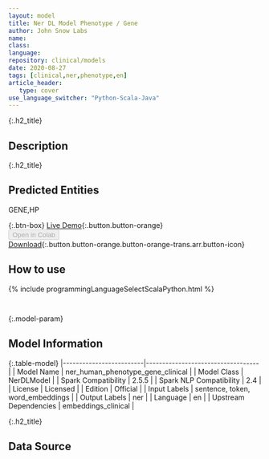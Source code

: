 ```yaml
---
layout: model
title: Ner DL Model Phenotype / Gene
author: John Snow Labs
name: 
class: 
language: 
repository: clinical/models
date: 2020-08-27
tags: [clinical,ner,phenotype,en]
article_header:
   type: cover
use_language_switcher: "Python-Scala-Java"
---
```


{:.h2_title}
## Description 


 {:.h2_title}
## Predicted Entities
GENE,HP 

{:.btn-box}
[Live Demo](https://demo.johnsnowlabs.com/healthcare/NER_HUMAN_PHENOTYPE_GENE_CLINICAL/){:.button.button-orange}<br/><button class="button button-orange" disabled>Open in Colab</button><br/>[Download](https://s3.amazonaws.com/auxdata.johnsnowlabs.com/clinical/models/ner_human_phenotype_gene_clinical_en_2.5.5_2.4_1598558253840.zip){:.button.button-orange.button-orange-trans.arr.button-icon}<br/>

## How to use 
<div class="tabs-box" markdown="1">

{% include programmingLanguageSelectScalaPython.html %}

```python

```

```scala

```
</div>



{:.model-param}
## Model Information
{:.table-model}
|-------------------------|-----------------------------------|
| Model Name              | ner_human_phenotype_gene_clinical |
| Model Class             | NerDLModel                        |
| Spark Compatibility     | 2.5.5                             |
| Spark NLP Compatibility | 2.4                               |
| License                 | Licensed                          |
| Edition                 | Official                          |
| Input Labels            | sentence, token, word_embeddings  |
| Output Labels           | ner                               |
| Language                | en                                |
| Upstream Dependencies   | embeddings_clinical               |





{:.h2_title}
## Data Source


